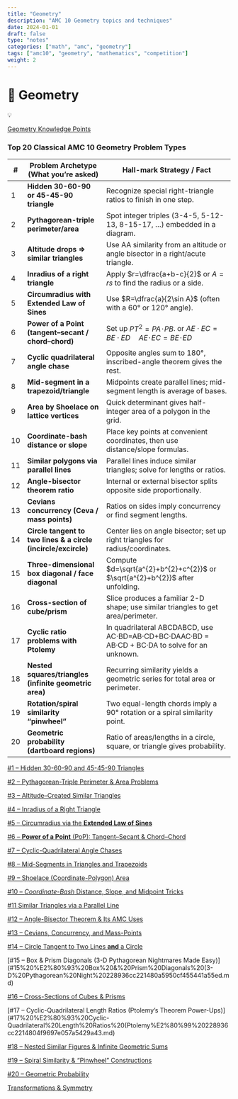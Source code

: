 ```yaml
---
title: "Geometry"
description: "AMC 10 Geometry topics and techniques"
date: 2024-01-01
draft: false
type: "notes"
categories: ["math", "amc", "geometry"]
tags: ["amc10", "geometry", "mathematics", "competition"]
weight: 2
---
```


# 📐 Geometry

<aside>
💡

[Geometry Knowledge Points](Geometry%20Knowledge%20Points%20230936cc221480f5a4e6c5b1f29e122e.md)

</aside>

### Top 20 Classical AMC 10 Geometry Problem Types

| # | Problem Archetype (What you’re asked) | Hall-mark Strategy / Fact |
| --- | --- | --- |
| 1 | **Hidden 30-60-90 or 45-45-90 triangle** | Recognize special right-triangle ratios to finish in one step. |
| 2 | **Pythagorean-triple perimeter/area** | Spot integer triples (3-4-5, 5-12-13, 8-15-17, …) embedded in a diagram. |
| 3 | **Altitude drops ⇒ similar triangles** | Use AA similarity from an altitude or angle bisector in a right/acute triangle. |
| 4 | **Inradius of a right triangle** | Apply $r=\dfrac{a+b-c}{2}$ or $A=rs$ to find the radius or a side. |
| 5 | **Circumradius with Extended Law of Sines** | Use $R=\dfrac{a}{2\sin A}$ (often with a 60° or 120° angle). |
| 6 | **Power of a Point (tangent–secant / chord–chord)** | Set up $PT^{2}=PA\!\cdot\!PB$. or $AE ⁣⋅ ⁣EC=BE ⁣⋅ ⁣ED\quad AE\!\cdot\!EC=BE\!\cdot\!ED$ |
| 7 | **Cyclic quadrilateral angle chase** | Opposite angles sum to 180°, inscribed-angle theorem gives the rest. |
| 8 | **Mid-segment in a trapezoid/triangle** | Midpoints create parallel lines; mid-segment length is average of bases. |
| 9 | **Area by Shoelace on lattice vertices** | Quick determinant gives half-integer area of a polygon in the grid. |
| 10 | **Coordinate-bash distance or slope** | Place key points at convenient coordinates, then use distance/slope formulas. |
| 11 | **Similar polygons via parallel lines** | Parallel lines induce similar triangles; solve for lengths or ratios. |
| 12 | **Angle-bisector theorem ratio** | Internal or external bisector splits opposite side proportionally. |
| 13 | **Cevians concurrency (Ceva / mass points)** | Ratios on sides imply concurrency or find segment lengths. |
| 14 | **Circle tangent to two lines & a circle (incircle/excircle)** | Center lies on angle bisector; set up right triangles for radius/coordinates. |
| 15 | **Three-dimensional box diagonal / face diagonal** | Compute $d=\sqrt{a^{2}+b^{2}+c^{2}}$ or $\sqrt{a^{2}+b^{2}}$ after unfolding. |
| 16 | **Cross-section of cube/prism** | Slice produces a familiar 2-D shape; use similar triangles to get area/perimeter. |
| 17 | **Cyclic ratio problems with Ptolemy** | In quadrilateral ABCDABCD, use AC⋅BD=AB⋅CD+BC⋅DAAC·BD = AB·CD + BC·DA to solve for an unknown. |
| 18 | **Nested squares/triangles (infinite geometric area)** | Recurring similarity yields a geometric series for total area or perimeter. |
| 19 | **Rotation/spiral similarity “pinwheel”** | Two equal-length chords imply a 90° rotation or a spiral similarity point. |
| 20 | **Geometric probability (dartboard regions)** | Ratio of areas/lengths in a circle, square, or triangle gives probability. |

[#1 – Hidden 30-60-90 and 45-45-90 Triangles](#1%20%E2%80%93%20Hidden%2030-60-90%20and%2045-45-90%20Triangles%20228936cc22148068b5c3c5a3f1e5ec5e.md)

[ #2 – Pythagorean-Triple Perimeter & Area Problems](#2%20%E2%80%93%20Pythagorean-Triple%20Perimeter%20&%20Area%20Problems%20227936cc221480efb074cf38933639b6.md)

[#3 – Altitude–Created Similar Triangles](#3%20%E2%80%93%20Altitude%E2%80%93Created%20Similar%20Triangles%20227936cc22148020af80c3367bff7190.md)

[#4 – Inradius of a Right Triangle](#4%20%E2%80%93%20Inradius%20of%20a%20Right%20Triangle%20227936cc221480d29ac3db6b99d1c2f8.md)

[#5 – Circumradius via the **Extended Law of Sines**](#5%20%E2%80%93%20Circumradius%20via%20the%20Extended%20Law%20of%20Sines%20228936cc221480658f3dc927377ac1ba.md)

[#6 – **Power of a Point** (PoP): Tangent–Secant & Chord–Chord](#6%20%E2%80%93%20Power%20of%20a%20Point%20(PoP)%20Tangent%E2%80%93Secant%20&%20Chord%20228936cc2214806da66ec0e14683e2cc.md)

[#7 – Cyclic-Quadrilateral Angle Chases](#7%20%E2%80%93%20Cyclic-Quadrilateral%20Angle%20Chases%20228936cc221480bea3a5f4d83237044f.md)

[ #8 – Mid-Segments in Triangles and Trapezoids](#8%20%E2%80%93%20Mid-Segments%20in%20Triangles%20and%20Trapezoids%20227936cc22148097850dfaec46a2fdea.md)

[#9 – Shoelace (Coordinate-Polygon) Area](#9%20%E2%80%93%20Shoelace%20(Coordinate-Polygon)%20Area%20228936cc2214804fbd9ad732c7ba8b5b.md)

[#10 – *Coordinate-Bash* Distance, Slope, and Midpoint Tricks](#10%20%E2%80%93%20Coordinate-Bash%20Distance,%20Slope,%20and%20Midpoin%20228936cc221480cea7a1eb1f02b55096.md)

[#11 Similar Triangles via a Parallel Line](#11%20Similar%20Triangles%20via%20a%20Parallel%20Line%20228936cc2214807bab3ed517e371cb93.md)

[#12 – Angle-Bisector Theorem & Its AMC Uses](#12%20%E2%80%93%20Angle-Bisector%20Theorem%20&%20Its%20AMC%20Uses%20228936cc22148065a49df8a15425ec74.md)

[#13 – Cevians, Concurrency, and Mass-Points](#13%20%E2%80%93%20Cevians,%20Concurrency,%20and%20Mass-Points%20228936cc22148070be8ceedcd26fb8c5.md)

[ #14 – Circle Tangent to Two Lines **and** a Circle](#14%20%E2%80%93%20Circle%20Tangent%20to%20Two%20Lines%20and%20a%20Circle%20228936cc221480639ea1c2c8ddaf8a20.md)

[#15 – Box & Prism Diagonals (3-D Pythagorean Nightmares Made Easy)](#15%20%E2%80%93%20Box%20&%20Prism%20Diagonals%20(3-D%20Pythagorean%20Night%20228936cc221480a5950cf455441a55ed.md)

[ #16 – Cross-Sections of Cubes & Prisms](#16%20%E2%80%93%20Cross-Sections%20of%20Cubes%20&%20Prisms%20228936cc221480a39fdad889f3caa8cb.md)

[#17 – Cyclic-Quadrilateral Length Ratios (Ptolemy’s Theorem Power-Ups)](#17%20%E2%80%93%20Cyclic-Quadrilateral%20Length%20Ratios%20(Ptolemy%E2%80%99%20228936cc2214804f9697e057a5429a43.md)

[#18 – Nested Similar Figures & Infinite Geometric Sums](#18%20%E2%80%93%20Nested%20Similar%20Figures%20&%20Infinite%20Geometric%20%20228936cc2214806a8a66c3c76b6fd3db.md)

[#19 – Spiral Similarity & “Pinwheel” Constructions](#19%20%E2%80%93%20Spiral%20Similarity%20&%20%E2%80%9CPinwheel%E2%80%9D%20Constructions%20228936cc22148055ae0df053441ee5fa.md)

[#20 – Geometric Probability ](#20%20%E2%80%93%20Geometric%20Probability%20228936cc2214805aa217c0bbcc9d5977.md)

[Transformations & Symmetry](Transformations%20&%20Symmetry%20228936cc22148006b094eecfc9716d19.md)
